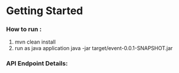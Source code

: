 # Getting Started

###  How to run :
  1. mvn clean install
  2. run as java application java -jar target/event-0.0.1-SNAPSHOT.jar
  
  
### API Endpoint Details:
##  
##
##


